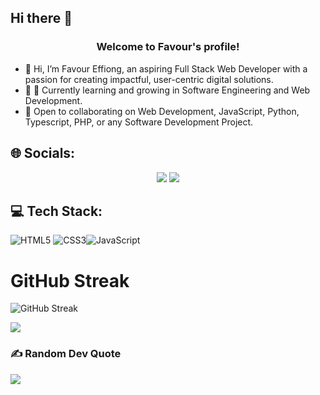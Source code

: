 <!-- <div align="center">
  <img src="assets/night coding.gif">
</div> -->

## Hi there 👋

<h3 align="center">
  Welcome to Favour's profile!
  <!-- <img src="https://media.giphy.com/media/hvRJCLFzcasrR4ia7z/giphy.gif" width="28"> -->
</h3>

- 👋 Hi, I’m Favour Effiong, an aspiring Full Stack Web Developer with a passion for creating impactful, user-centric digital solutions.
- 🌱 🌱 Currently learning and growing in Software Engineering and Web Development.
- 💞️ Open to collaborating on Web Development, JavaScript, Python, Typescript, PHP, or any Software Development Project.




## 🌐 Socials: 
<div align="center">
  <!-- <a href="https://twitter.com/PeaceEdgeTech"><img src="https://img.shields.io/badge/Twitter-1DA1F2?style=for-the-badge&logo=twitter&logoColor=white"></a> -->
  <a href="https://github.com/FavourEffiong"><img src="https://img.shields.io/badge/GitHub-100000?style=for-the-badge&logo=github&logoColor=white"></a>
  <a href="https://www.linkedin.com/in/favour-effiong/"><img src="https://img.shields.io/badge/LinkedIn-0077B5?style=for-the-badge&logo=linkedin&logoColor=white"></a>
  <!-- <a href="https://www.instagram.com/peace__idan"><img src="https://img.shields.io/badge/Instagram-E4405F?style=for-the-badge&logo=instagram&logoColor=white"></a> -->
</div>

## 💻 Tech Stack:
![HTML5](https://img.shields.io/badge/html5-%23E34F26.svg?style=for-the-badge&logo=html5&logoColor=white) ![CSS3](https://img.shields.io/badge/css3-%231572B6.svg?style=for-the-badge&logo=css3&logoColor=white)![JavaScript](https://img.shields.io/badge/javascript-%23323330.svg?style=for-the-badge&logo=javascript&logoColor=%23F7DF1E)

<!-- ## 💻 Tech Stack:
![C](https://img.shields.io/badge/c-%2300599C.svg?style=for-the-badge&logo=c&logoColor=white) ![C++](https://img.shields.io/badge/c++-%2300599C.svg?style=for-the-badge&logo=c%2B%2B&logoColor=white) ![CSS3](https://img.shields.io/badge/css3-%231572B6.svg?style=for-the-badge&logo=css3&logoColor=white) ![Bootstrap](https://img.shields.io/badge/bootstrap-%23563D7C.svg?style=for-the-badge&logo=bootstrap&logoColor=white) ![Django](https://img.shields.io/badge/django-%23092E20.svg?style=for-the-badge&logo=django&logoColor=white) ![Firebase](https://img.shields.io/badge/firebase-%23039BE5.svg?style=for-the-badge&logo=firebase) ![GitHub](https://img.shields.io/badge/github-%23121011.svg?style=for-the-badge&logo=github&logoColor=white) ![Google Cloud](https://img.shields.io/badge/Google%20Cloud-%234285F4.svg?style=for-the-badge&logo=google-cloud&logoColor=white) ![HTML5](https://img.shields.io/badge/html5-%23E34F26.svg?style=for-the-badge&logo=html5&logoColor=white) ![JavaScript](https://img.shields.io/badge/javascript-%23323330.svg?style=for-the-badge&logo=javascript&logoColor=%23F7DF1E) ![MySQL](https://img.shields.io/badge/mysql-%2300f.svg?style=for-the-badge&logo=mysql&logoColor=white) ![Next JS](https://img.shields.io/badge/Next-black?style=for-the-badge&logo=next.js&logoColor=white) ![NodeJS](https://img.shields.io/badge/node.js-6DA55F?style=for-the-badge&logo=node.js&logoColor=white) ![Python](https://img.shields.io/badge/python-3670A0?style=for-the-badge&logo=python&logoColor=ffdd54)  ![React](https://img.shields.io/badge/react-%2320232a.svg?style=for-the-badge&logo=react&logoColor=%2361DAFB) ![TailwindCSS](https://img.shields.io/badge/tailwindcss-%2338B2AC.svg?style=for-the-badge&logo=tailwind-css&logoColor=white) ![Visual Studio Code](https://img.shields.io/badge/Visual%20Studio%20Code-0078d7.svg?style=for-the-badge&logo=visual-studio-code&logoColor=white) -->

# GitHub Streak

![GitHub Streak](https://github-readme-streak-stats.herokuapp.com/?user=FavourEffiong&theme=radical)


<!-- ## 📊 GitHub Stats:
<img src="assets/light.gif">
<div align="center">
  <img align="center" src="https://github-readme-stats.vercel.app/api?username=FavourEffiong&theme=monokai&hide_border=false&include_all_commits=true&count_private=true">
  <br>
  <br>
  <img align="center" src="https://github-readme-streak-stats.herokuapp.com/?user=FavourEffiong&theme=monokai&hide_border=false">
  <br>
  <br>
  <img align="center" src="https://github-readme-stats.vercel.app/api/top-langs/?username=FavourEffiong&theme=monokai&hide_border=false&include_all_commits=true&count_private=true&layout=compact">
</div> -->

<!-- # 👨‍💻LOC:
<img src="assets/light.gif">
<div align="center">
  <img align="center" src="https://api.githubtrends.io/user/svg/FavourEffiong/langs?time_range=one_year&include_private=True&loc_metric=changed&theme=synthwaves">
</div> -->

<!-- # 📈 Productivity Stats:
<table align="center">
  <tr>
    <td><img src="https://github-profile-summary-cards.vercel.app/api/cards/profile-details?username=FavourEffiong&theme=monokai"  display=block width=100% height=auto  alt="1" ></td>
  </tr> 
</table> -->

<img src="assets/light.gif"> 

<!-- ## 🏆 GitHub Trophies
<div align="center">
  <img src="https://github-profile-trophy.vercel.app/?username=FavourEffiong&theme=discord&no-frame=false&no-bg=false&margin-w=4">
</div> -->

<br>

<!-- [![Peace's github activity graph](https://github-readme-activity-graph.cyclic.app/graph?username=FavourEffiong&theme=react-dark)](https://github.com/FavourEffiong/github-readme-activity-graph)

<img src="assets/light.gif">  -->

### ✍️ Random Dev Quote
![](https://quotes-github-readme.vercel.app/api?type=horizontal&theme=radical)
